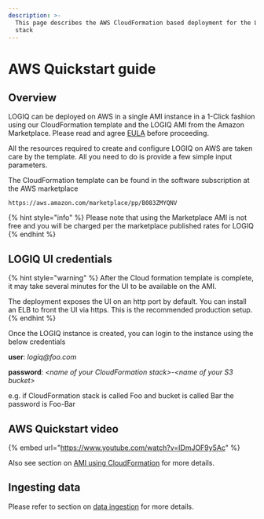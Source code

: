 ```yaml
---
description: >-
  This page describes the AWS CloudFormation based deployment for the LOGIQ
  stack
---
```


# AWS Quickstart guide

## Overview

LOGIQ can be deployed on AWS in a single AMI instance in a 1-Click fashion using our CloudFormation template and the LOGIQ AMI from the Amazon Marketplace. Please read and agree [EULA](https://docs.logiq.ai/eula/eula) before proceeding.

All the resources required to create and configure LOGIQ on AWS are taken care by the template. All you need to do is provide a few simple input parameters.

The CloudFormation template can be found in the software subscription at the AWS marketplace

```
https://aws.amazon.com/marketplace/pp/B083ZMYQNV
```

{% hint style="info" %}
Please note that using the Marketplace AMI is not free and you will be charged per the marketplace published rates for LOGIQ
{% endhint %}

## LOGIQ UI credentials <a id="default-user-and-password"></a>

{% hint style="warning" %}
After the Cloud formation template is complete, it may take several minutes for the UI to be available on the AMI. 

The deployment exposes the UI on an http port by default. You can install an ELB to front the UI via https. This is the recommended production setup.
{% endhint %}

Once the LOGIQ instance is created, you can login to the instance using the below credentials

**user**: _logiq@foo.com_

**password**: _&lt;name of your CloudFormation stack&gt;-&lt;name of your S3 bucket&gt;_

e.g. if CloudFormation stack is called Foo and bucket is called Bar the password is Foo-Bar

## AWS Quickstart video

{% embed url="https://www.youtube.com/watch?v=IDmJOF9y5Ac" %}

Also see section on [AMI using CloudFormation](../running-on-aws/ami-using-cloudformation.md) for more details.

## Ingesting data

Please refer to section on [data ingestion](agentless/) for more details.

